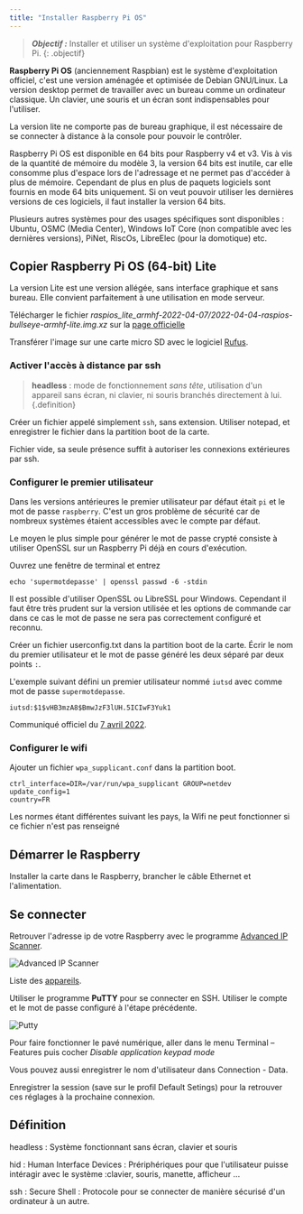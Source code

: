 ```yaml
---
title: "Installer Raspberry Pi OS"
---
```


> ***Objectif :***  Installer et utiliser un système d'exploitation pour Raspberry Pi.
{: .objectif}

**Raspberry Pi OS** (anciennement Raspbian) est le système d'exploitation officiel, c'est une version aménagée et optimisée de Debian GNU/Linux. La version desktop permet de travailler avec un bureau comme un ordinateur classique. Un clavier, une souris et un écran sont indispensables pour l'utiliser.

La version lite ne comporte pas de bureau graphique, il est nécessaire de se connecter à distance à la console pour pouvoir le contrôler.

Raspberry Pi OS est disponible en 64 bits pour Raspberry v4 et v3. Vis à vis de la quantité de mémoire du modèle 3, la version 64 bits est inutile, car elle consomme plus d'espace lors de l'adressage et ne permet pas d'accéder à plus de mémoire. Cependant de plus en plus de paquets logiciels sont fournis en mode 64 bits uniquement. Si on veut pouvoir utiliser les dernières versions de ces logiciels, il faut installer la version 64 bits.

Plusieurs autres systèmes pour des usages spécifiques sont disponibles : Ubuntu, OSMC (Media Center), Windows IoT Core (non compatible avec les dernières versions), PiNet, RiscOs, LibreElec (pour la domotique) etc.


## Copier Raspberry Pi OS (64-bit) Lite

La version Lite est une version allégée, sans interface graphique et sans bureau. Elle convient parfaitement à une utilisation en mode serveur.

Télécharger le fichier _raspios_lite_armhf-2022-04-07/2022-04-04-raspios-bullseye-armhf-lite.img.xz_ sur la [page officielle](https://www.raspberrypi.com/software/operating-systems/)

Transférer l'image sur une carte micro SD avec le logiciel [Rufus](https://github.com/pbatard/rufus/releases/download/v3.20/rufus-3.20p.exe).


### Activer l'accès à distance par ssh

> **headless** : mode de fonctionnement _sans tête_, utilisation d'un appareil sans écran, ni clavier, ni souris branchés directement à lui.
{.definition}

Créer un fichier appelé simplement `ssh`, sans extension. Utiliser notepad, et enregistrer le fichier dans la partition boot de la carte.

Fichier vide, sa seule présence suffit à autoriser les connexions extérieures par ssh.


### Configurer le premier utilisateur

Dans les versions antérieures le premier utilisateur par défaut était `pi` et le mot de passe `raspberry`. C'est un gros problème de sécurité car de nombreux systèmes étaient accessibles avec le compte par défaut.

Le moyen le plus simple pour générer le mot de passe crypté consiste à utiliser OpenSSL sur un Raspberry Pi déjà en cours d'exécution.

Ouvrez une fenêtre de terminal et entrez

```shell-session
echo 'supermotdepasse' | openssl passwd -6 -stdin
```

Il est possible d'utiliser OpenSSL ou LibreSSL pour Windows. Cependant il faut être très prudent sur la version utilisée et les options de commande car dans ce cas le mot de passe ne sera pas correctement configuré et reconnu.

Créer un fichier userconfig.txt dans la partition boot de la carte. Écrir le nom du premier utilisateur et le mot de passe généré les deux séparé par deux points `:`.

L'exemple suivant défini un premier utilisateur nommé `iutsd` avec comme mot de passe `supermotdepasse`.

```
iutsd:$1$vHB3mzA8$BmwJzF3lUH.5ICIwF3Yuk1
```

Communiqué officiel du [7 avril 2022](https://www.raspberrypi.com/news/raspberry-pi-bullseye-update-april-2022/).


### Configurer le wifi

Ajouter un fichier `wpa_supplicant.conf` dans la partition boot.

```properties
ctrl_interface=DIR=/var/run/wpa_supplicant GROUP=netdev
update_config=1
country=FR
```
Les normes étant différentes suivant les pays, la Wifi ne peut fonctionner si ce fichier n'est pas renseigné


## Démarrer le Raspberry

Installer la carte dans le Raspberry, brancher le câble Ethernet et l'alimentation.


## Se connecter

Retrouver l'adresse ip de votre Raspberry avec le programme [Advanced IP Scanner](https://www.advanced-ip-scanner.com/download/Advanced_IP_Scanner_2.5.4594.1.exe).

![Advanced IP Scanner](Advanced_IP_Scanner.png)

Liste des [appareils](appareils).

Utiliser le programme **PuTTY** pour se connecter en SSH. Utiliser le compte et le mot de passe configuré à l'étape précédente.

![Putty](PuTTY.png)

Pour faire fonctionner le pavé numérique, aller dans le menu Terminal – Features puis cocher _Disable application keypad mode_

Vous pouvez aussi enregistrer le nom d'utilisateur dans Connection - Data.

Enregistrer la session (save sur le profil Default Setings) pour la retrouver ces réglages à la prochaine connexion.

## Définition

headless
: Système fonctionnant sans écran, clavier et souris 

hid
: Human Interface Devices : Prériphériques pour que l'utilisateur puisse intéragir avec le système :clavier, souris, manette, afficheur ...

ssh
: Secure Shell : Protocole pour se connecter de manière sécurisé d'un ordinateur à un autre.
